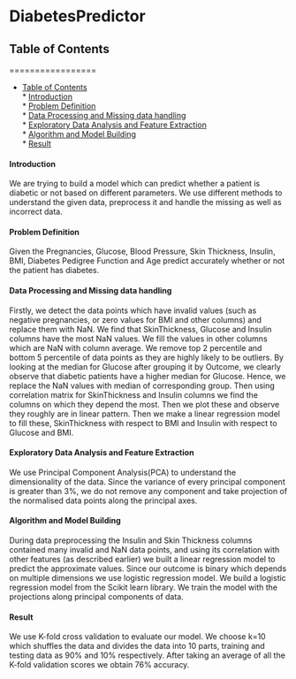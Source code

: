 # DiabetesPredictor
## Table of Contents ##
=================

   * [Table of Contents](#table-of-contents)<br />
            * [Introduction](#introduction)<br />
            * [Problem Definition](#problem-definition)<br />
            * [Data Processing and Missing data handling](#data-processing-and-missing-data-handling)<br />
            * [Exploratory Data Analysis and Feature Extraction](#exploratory-data-analysis-and-feature-extraction)<br />
            * [Algorithm and Model Building](#algorithm-and-model-building)<br />
            * [Result](#result)
            
#### Introduction #### 

We are trying to build a model which can predict whether a patient is diabetic or not based on different parameters. We use different methods to understand the given data, preprocess it and handle the missing as well as incorrect data.

#### Problem Definition #### 

Given the Pregnancies, Glucose, Blood Pressure, Skin Thickness, Insulin, BMI, Diabetes Pedigree Function and Age predict accurately whether or not the patient has diabetes. 

#### Data Processing and Missing data handling #### 

Firstly, we detect the data points which have invalid values (such as negative pregnancies, or zero values for BMI and other columns) and replace them with NaN.
We find that SkinThickness, Glucose and Insulin columns have the most NaN values. We fill the values in other columns which are NaN with column average.
We remove top 2 percentile and bottom 5 percentile of data points as they are highly likely to be outliers.
By looking at the median for Glucose after grouping it by Outcome, we clearly observe that diabetic patients have a higher median for Glucose. Hence, we replace the NaN values with median of corresponding group.
Then using correlation matrix for SkinThickness and Insulin columns we find the columns on which they depend the most. Then we plot these and observe they roughly are in linear pattern. Then we make a linear regression model to fill these, SkinThickness with respect to BMI and Insulin with respect to Glucose and BMI.

#### Exploratory Data Analysis and Feature Extraction #### 

We use Principal Component Analysis(PCA) to understand the dimensionality of the data. Since the variance of every principal component is greater than 3%, we do not remove any component and take projection of the normalised data points along the principal axes.

####  Algorithm and Model Building #### 

During data preprocessing the Insulin and Skin Thickness columns contained many invalid and NaN data points, and using its correlation with other features (as described earlier) we built a linear regression model to predict the approximate values.
Since our outcome is binary which depends on multiple dimensions we use logistic regression model. We build a logistic regression model from the Scikit learn library. We train the model with the projections along principal components of data. 

####  Result #### 

We use K-fold cross validation to evaluate our model. We choose k=10 which shuffles the data and divides the data into 10 parts, training and testing data as 90% and 10% respectively.
After taking an average of all the K-fold validation scores we obtain 76% accuracy.
